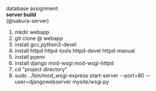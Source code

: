 database assignment  
**server build**  
(@sakura-server)
1. mkdir webapp
2. git clone @ webapp
3. install gcc,python3-devel  
4. install httpd httpd-tools httpd-devel httpd-manual  
5. install pyenv  
6. install django mod-wsgi mod-wsgi-httpd  
7. cd "project directory"  
8. sudo ../bin/mod_wsgi-express start-server --port=80 --user=djangowebserver mysite/wsgi.py

